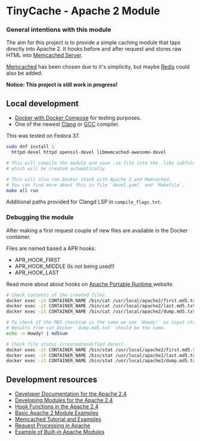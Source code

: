 # TinyCache - Apache 2 Module

### General intentions with this module

The aim for this project is to provide a simple caching module that taps 
directly into Apache 2. It hooks before and after request and stores raw HTML
into [Memcached Server](https://www.memcached.org/).

[Memcached](https://www.memcached.org/) has been chosen due to it's simplicity, 
but maybe [Redis](https://redis.io/) could also be added.

**Notice: This project is still work in progress!**

## Local development

- [Docker with Docker Compose](https://www.docker.com/) for testing purposes.
- One of the newest [Clang](https://clang.llvm.org/) or [GCC](https://gcc.gnu.org/) compiler.

This was tested on Fedora 37.

```sh
sudo dnf install \
  httpd-devel httpd openssl-devel libmemcached-awesome-devel
```

```sh
# This will compile the module and save .so file into the .libs subfolder
# which will be created automatically.

# This will also ran Docker stack with Apache 2 and Memcached.
# You can find more about this in file `devel.yaml` and `Makefile`.
make all run
```

Additional paths provided for Clangd LSP in `compile_flags.txt`.

### Debugging the module

After making a first request couple of new files are available in the Docker
container.

Files are named based a APR hooks:

- APR_HOOK_FIRST
- APR_HOOK_MIDDLE (Is not being used!)
- APR_HOOK_LAST

Read more about about hooks on [Apache Portable Runtime
](https://apr.apache.org/docs/apr/trunk/group___a_p_r___util___hook.html)
website.

```sh
# Check contents of the created files.
docker exec -it CONTAINER_NAME /bin/cat /usr/local/apache2/first.md5.txt
docker exec -it CONTAINER_NAME /bin/cat /usr/local/apache2/last.md5.txt
docker exec -it CONTAINER_NAME /bin/cat /usr/local/apache2/dump.md5.txt

# To check if the MD5 checksum is the same we use `Howdy!` as input string.
# Results from cat Docker `dump.md5.txt` should be the same.
echo -n Howdy! | md5sum

# Check file status (created/modified dates).
docker exec -it CONTAINER_NAME /bin/stat /usr/local/apache2/first.md5.txt
docker exec -it CONTAINER_NAME /bin/stat /usr/local/apache2/last.md5.txt
docker exec -it CONTAINER_NAME /bin/stat /usr/local/apache2/dump.md5.txt
```

## Development resources

- [Developer Documentation for the Apache 2.4](https://httpd.apache.org/docs/2.4/developer/)
- [Developing Modules for the Apache 2.4](https://httpd.apache.org/docs/2.4/developer/modguide.html)
- [Hook Functions in the Apache 2.4](https://httpd.apache.org/docs/2.4/developer/hooks.html)
- [Basic Apache 2 Module Examples](https://people.apache.org/~humbedooh/mods/examples/)
- [Memcached Tutorial and Examples](https://www.tutorialspoint.com/memcached/)
- [Request Processing in Apache](http://www.apachetutor.org/dev/request)
- [Example of Built-in Apache Modules](https://github.com/apache/httpd/tree/trunk/modules/cache)
